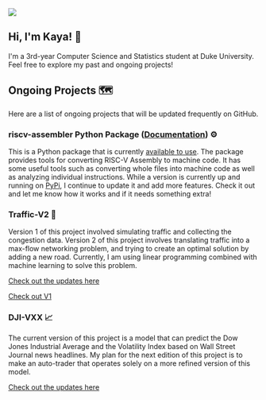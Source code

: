 <!--<a href="https://github.com/kcelebi">
<img align="center" alt="kcelebi's Github Stats" src="https://github-readme-stats.codestackr.vercel.app/api?username=kcelebi&show_icons=true&hide_border=true&count_private=true&include_all_commits=true&theme=vue" /></a>-->

<a href="https://github.com/kcelebi">
  <img align="center" src="https://github-readme-stats.anuraghazra1.vercel.app/api/top-langs/?username=kcelebi&layout=compact&theme=vue&hide_border=true" />
</a>

## Hi, I'm Kaya! 👋

I'm a 3rd-year Computer Science and Statistics student at Duke University. Feel free to explore my past and ongoing projects! 

## Ongoing Projects 🗺

Here are a list of ongoing projects that will be updated frequently on GitHub.

### riscv-assembler Python Package ([Documentation](https://www.riscvassembler.org)) ⚙️

This is a Python package that is currently [available to use](https://github.com/kcelebi/riscv-assembler). The package provides tools for converting RISC-V Assembly to machine code. It has some useful tools such as converting whole files into machine code as well as analyzing individual instructions. While a version is currently up and running on [PyPi](https://pypi.org/project/riscv-assembler/), I continue to update it and add more features. Check it out and let me know how it works and if it needs something extra!

### Traffic-V2 🚗

Version 1 of this project involved simulating traffic and collecting the congestion data. Version 2 of this project involves translating traffic into a max-flow networking problem, and trying to create an optimal solution by adding a new road. Currently, I am using linear programming combined with machine learning to solve this problem. 

[Check out the updates here](https://github.com/kcelebi/Traffic-V2)

[Check out V1](https://github.com/kcelebi/Traffic-V1)

### DJI-VXX 📈

The current version of this project is a model that can predict the Dow Jones Industrial Average and the Volatility Index based on Wall Street Journal news headlines. My plan for the next edition of this project is to make an auto-trader that operates solely on a more refined version of this model. 

[Check out the updates here](https://github.com/kcelebi/DJI-VXX)


